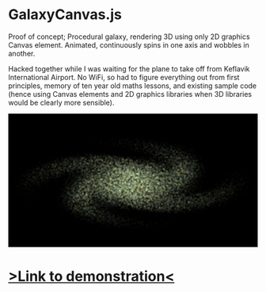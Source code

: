 # GalaxyCanvas.js
Proof of concept; Procedural galaxy, rendering 3D using only 2D graphics Canvas element. Animated, continuously spins in one axis and wobbles in another.

Hacked together while I was waiting for the plane to take off from Keflavik International Airport. No WiFi, so had to figure everything out from first principles, memory of ten year old maths lessons, and existing sample code (hence using Canvas elements and 2D graphics libraries when 3D libraries would be clearly more sensible).

![Screenshot of output](/Screen%20Shot%202016-11-09%20at%2000.10.30.png)

<h1><a href="https://benwheatley.github.io/GalaxyCanvas.js/GalaxyCanvas.html">&gt;Link to demonstration&lt;</a></h1>
